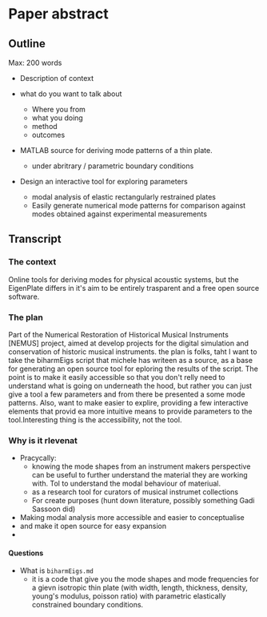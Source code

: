 # Paper abstract

## Outline

Max: 200 words

- Description of context
- what do you want to talk about
  - Where you from
  - what you doing
  - method
  - outcomes

- MATLAB source for deriving mode patterns of a thin plate.
  - under abritrary / parametric boundary conditions
- Design an interactive tool for exploring parameters
  -  modal analysis of elastic rectangularly restrained plates
  -  Easily generate numerical mode patterns for comparison against modes obtained against experimental measurements


## Transcript

### The context

Online tools for deriving modes for physical acoustic systems, but the EigenPlate differs in it's aim to be entirely trasparent and a free open source software.

### The plan

Part of the Numerical Restoration of Historical Musical Instruments [NEMUS] project, aimed at develop projects for the digital simulation and conservation of historic musical instruments.
the plan is folks, taht I want to take the biharmEigs script that michele has writeen as a source, as a base for generating an open source tool for eploring the results of the script. The point is to make it easily accessible so that you don't relly need to understand what is going on underneath the hood, but rather you can just give a tool a few parameters and  from there be presented a some mode patterns.  Also, want to make easier to explire, providing a few interactive elements that provid ea more intuitive means to provide parameters to the tool.Interesting thing is the accessibility, not the tool.

### Why is it rlevenat

- Pracycally: 
  - knowing  the mode shapes from an instrument makers perspective can be useful to further understand the material they are working with. Tol to understand the modal behaviour of materiual.
  - as a research tool for curators of musical instrumet collections
  - For create purposes (hunt down literature, possibly something Gadi Sassoon did)
- Making modal analysis more accessible and easier to conceptualise
- and make it open source for easy expansion
- 


#### Questions

- What is `biharmEigs.md`
  - it is a code that give you the mode shapes and mode frequencies for a gievn isotropic thin plate (with width, length, thickness, density, young's modulus, poisson ratio) with parametric elastically constrained boundary conditions.
